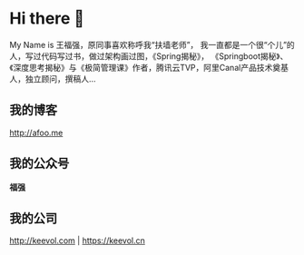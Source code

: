 # Hi there 👋 

My Name is 王福强，原同事喜欢称呼我“扶墙老师”， 我一直都是一个很“个儿”的人，写过代码写过书，做过架构画过图，《Spring揭秘》， 《Springboot揭秘》、《深度思考揭秘》与《极简管理课》作者，腾讯云TVP，阿里Canal产品技术奠基人，独立顾问，撰稿人…

## 我的博客
http://afoo.me

## 我的公众号 
**福强**

## 我的公司 
http://keevol.com | https://keevol.cn

<!--
**fujohnwang/fujohnwang** is a ✨ _special_ ✨ repository because its `README.md` (this file) appears on your GitHub profile.

Here are some ideas to get you started:

- 🔭 I’m currently working on ...
- 🌱 I’m currently learning ...
- 👯 I’m looking to collaborate on ...
- 🤔 I’m looking for help with ...
- 💬 Ask me about ...
- 📫 How to reach me: ...
- 😄 Pronouns: ...
- ⚡ Fun fact: ...
-->
